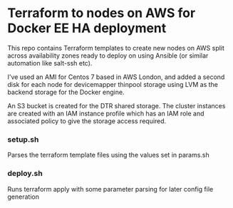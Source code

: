 # Terraform to nodes on AWS for Docker EE HA deployment

This repo contains Terraform templates to create new nodes on AWS split across availability zones ready to deploy on using Ansible (or similar automation like salt-ssh etc).

I've used an AMI for Centos 7 based in AWS London, and added a second disk for each node for devicemapper thinpool storage using LVM as the backend storage for the Docker engine.

An S3 bucket is created for the DTR shared storage.  The cluster instances are created with an IAM instance profile which has an IAM role and associated policy to give the storage access required.

### setup.sh

Parses the terraform template files using the values set in params.sh 


### deploy.sh

Runs terraform apply with some parameter parsing for later config file generation


